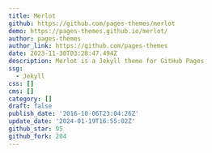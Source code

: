 ```yaml
---
title: Merlot
github: https://github.com/pages-themes/merlot
demo: https://pages-themes.github.io/merlot/
author: pages-themes
author_link: https://github.com/pages-themes
date: 2023-11-30T03:28:47.494Z
description: Merlot is a Jekyll theme for GitHub Pages
ssg:
  - Jekyll
css: []
cms: []
category: []
draft: false
publish_date: '2016-10-06T23:04:26Z'
update_date: '2024-01-19T16:55:02Z'
github_star: 95
github_fork: 204
---
```

